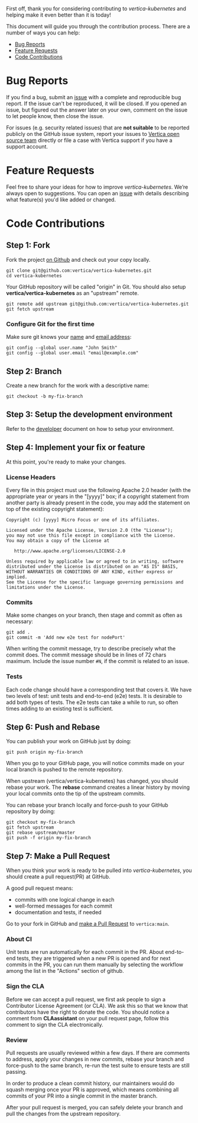 First off, thank you for considering contributing to *vertica-kubernetes* and helping make it even better than it is today!

This document will guide you through the contribution process. There are a number of ways you can help:

 - [Bug Reports](#bug-reports)
 - [Feature Requests](#feature-requests)
 - [Code Contributions](#code-contributions)
 
# Bug Reports

If you find a bug, submit an [issue](https://github.com/vertica/vertica-kubernetes/issues) with a complete and reproducible bug report. If the issue can't be reproduced, it will be closed. If you opened an issue, but figured out the answer later on your own, comment on the issue to let people know, then close the issue.

For issues (e.g. security related issues) that are **not suitable** to be reported publicly on the GitHub issue system, report your issues to [Vertica open source team](mailto:vertica-opensrc@microfocus.com) directly or file a case with Vertica support if you have a support account.

# Feature Requests

Feel free to share your ideas for how to improve *vertica-kubernetes*. We’re always open to suggestions.
You can open an [issue](https://github.com/vertica/vertica-kubernetes/issues)
with details describing what feature(s) you'd like added or changed.

# Code Contributions

## Step 1: Fork

Fork the project [on Github](https://github.com/vertica/vertica-kubernetes) and check out your copy locally.

```shell
git clone git@github.com:vertica/vertica-kubernetes.git
cd vertica-kubernetes
```

Your GitHub repository will be called "origin" in Git. You should also setup **vertica/vertica-kubernetes** as an "upstream" remote.

```shell
git remote add upstream git@github.com:vertica/vertica-kubernetes.git
git fetch upstream
```

### Configure Git for the first time

Make sure git knows your [name](https://help.github.com/articles/setting-your-username-in-git/ "Set commit username in Git") and [email address](https://help.github.com/articles/setting-your-commit-email-address-in-git/ "Set commit email address in Git"):

```shell
git config --global user.name "John Smith"
git config --global user.email "email@example.com"
```

## Step 2: Branch

Create a new branch for the work with a descriptive name:

```shell
git checkout -b my-fix-branch
```

## Step 3: Setup the development environment

Refer to the [develolper](DEVELOPER.md) document on how to setup your environment.

## Step 4: Implement your fix or feature

At this point, you're ready to make your changes.

### License Headers

Every file in this project must use the following Apache 2.0 header (with the appropriate year or years in the "[yyyy]" box; if a copyright statement from another party is already present in the code, you may add the statement on top of the existing copyright statement):

```
Copyright (c) [yyyy] Micro Focus or one of its affiliates.

Licensed under the Apache License, Version 2.0 (the "License");
you may not use this file except in compliance with the License.
You may obtain a copy of the License at

   http://www.apache.org/licenses/LICENSE-2.0

Unless required by applicable law or agreed to in writing, software
distributed under the License is distributed on an "AS IS" BASIS,
WITHOUT WARRANTIES OR CONDITIONS OF ANY KIND, either express or implied.
See the License for the specific language governing permissions and
limitations under the License.
```

### Commits

Make some changes on your branch, then stage and commit as often as necessary:

```shell
git add .
git commit -m 'Add new e2e test for nodePort'
```

When writing the commit message, try to describe precisely what the commit does. The commit message should be in lines of 72 chars maximum. Include the issue number `#N`, if the commit is related to an issue.

### Tests

Each code change should have a corresponding test that covers it.  We have two levels of test: unit tests and end-to-end (e2e) tests.  It is desirable to add both types of tests.  The e2e tests can take a while to run, so often times adding to an existing test is sufficient.

## Step 6: Push and Rebase

You can publish your work on GitHub just by doing:

```shell
git push origin my-fix-branch
```

When you go to your GitHub page, you will notice commits made on your local branch is pushed to the remote repository.

When upstream (vertica/vertica-kubernetes) has changed, you should rebase your work. The **rebase** command creates a linear history by moving your local commits onto the tip of the upstream commits.

You can rebase your branch locally and force-push to your GitHub repository by doing:

```shell
git checkout my-fix-branch
git fetch upstream
git rebase upstream/master
git push -f origin my-fix-branch
```


## Step 7: Make a Pull Request

When you think your work is ready to be pulled into *vertica-kubernetes*, you should create a pull request(PR) at GitHub.

A good pull request means:
 - commits with one logical change in each
 - well-formed messages for each commit
 - documentation and tests, if needed

Go to your fork in GitHub and [make a Pull Request](https://help.github.com/articles/creating-a-pull-request/) to `vertica:main`. 

### About CI
Unit tests are run automatically for each commit in the PR. About end-to-end tests, they are triggered when a new PR is opened and for next commits in the PR, you can run them manually by selecting the workflow among the list in the "Actions" section of github.

### Sign the CLA
Before we can accept a pull request, we first ask people to sign a Contributor License Agreement (or CLA). We ask this so that we know that contributors have the right to donate the code. You should notice a comment from **CLAassistant** on your pull request page, follow this comment to sign the CLA electronically. 

### Review
Pull requests are usually reviewed within a few days. If there are comments to address, apply your changes in new commits, rebase your branch and force-push to the same branch, re-run the test suite to ensure tests are still passing. 

In order to produce a clean commit history, our maintainers would do squash merging once your PR is approved, which means combining all commits of your PR into a single commit in the master branch.

After your pull request is merged, you can safely delete your branch and pull the changes from the upstream repository.

